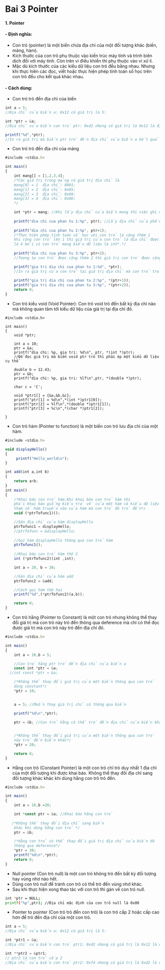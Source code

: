 
# Bai 3 Pointer
#### 1. Pointer
#### - Định nghĩa:
- Con trỏ (pointer) là một biến chứa địa chỉ của một đối tượng khác (biến, mảng, hàm).
- Kích thước của con trỏ phụ thuộc vào kiến trúc máy tính và trình biên dịch đồi với máy tính. Còn trên vi điều khiển thì phụ thuộc vào vi xử lí.
- Mặc dù kích thước của các kiểu dữ liệu con trỏ đều bằng nhau. Nhưng khi thực hiên các đọc, viết hoặc thực hiện phép tính toán số học trên con trỏ đều cho kết quả khác nhau.
#### - Cách dùng:
- Con trỏ trỏ đến địa chỉ của biến
```javascript
int a = 5; 
//Địa chỉ của biến a: 0x12 có giá trị là 5:

int *ptr = &a; 
//Địa chỉ của biến con trỏ ptr: 0xd2 nhưng có giá trị là 0x12 là địa chỉ của biến a

printf("%d",*ptr);
//In ra giá trị mà biến ptr trỏ đến địa chỉ của biến a kết quả sẽ trả về là 5; 
```
- Con trỏ trỏ đến địa chỉ của mảng
```javascript
#include <stdio.h>

int main()
{
    int mang[] = [1,2,3,4];
    /*Các giá trị trong mảng có giá trị địa chỉ là 
    mang[0] = 1  địa chỉ: 0X01;
    mang[1] = 2  địa chỉ: 0x05;
    mang[2] = 3  địa chỉ: 0x09;
    mang[3] = 4  địa chỉ: 0x0D;
    */

    int *ptr = mang; //Khi lấy địa chỉ của biến mang thì việc ghi mang và &mang đều tương đương nhau
    
    printf("dia chi cua phan tu 1:%p", ptr); //Lấy địa chỉ của phần tử đầu tiên
    
    printf("dia chi cua phan tu 2:%p", ptr+1);
    /*Thực hiện phép tính toán số học với con trỏ là cộng thêm 1 
    khi cộng con trỏ lên 1 thì giá trị của con trỏ là địa chỉ được cộng lên 
    là 4 bởi vì con trỏ mang kiểu dữ liệu là int*.*/
    
    printf("dia chi cua phan tu 3:%p", ptr+2);
    //Tương tự con trỏ được cộng thêm 2 thì giá trị con trỏ được cộng lên 8;

    printf("gia tri dia chi cua phan tu 1:%d", *ptr);
    //In ra giá trị của con trỏ tại giá trị địa chỉ mà con trỏ trỏ được
    
    printf("gia tri dia chi cua phan tu 2:%p", *(ptr+1));
    printf("gia tri dia chi cua phan tu 3:%p", *(ptr+2));
    return 0;
}
```
- Con trỏ kiểu void (Void Pointer): Con trỏ void trỏ đến bất kỳ địa chỉ nào mà không quan tâm tới kiểu dữ liệu của giá trị tại địa chỉ đó.

```javascripts
#include <stdio.h>

int main()
{
    void *ptr;

    int a = 10;
    ptr = &a;
    printf("dia chi: %p, gia tri: %d\n", ptr, *(int *)ptr);
    //Để đọc giá trị mà biến void ptr trỏ thì phải ép một kiểu dữ liệu cụ thể

    double b = 12.43;
    ptr = &b;
    printf("dia chi: %p, gia tri: %lf\n",ptr, *(double *)ptr);

    char c = 'C';

    void *ptr1[] = {&a,&b,&c};
    printf("ptr[1] = %d\n",*(int *)ptr1[0]);
    printf("ptr[2] = %lf\n",*(double *)ptr1[1]);
    printf("ptr[3] = %c\n",*(char *)ptr1[2]);

}
```
- Con trỏ hàm (Pointer to function) là một biến con trỏ lưu địa chỉ của một hàm.
```javascript
#include <stdio.h>

void displayHello()
{
     printf("Hello_world\n");
}

int add(int a,int b)
{
    return a+b;
}
int main()
{
    /*Khai báo con trỏ hàm.Khi khai báo con trỏ hàm thì
    phải khai báo giống kiểu trả về của một hàm và kiểu dữ liệu 
    tham số hàm truyền vào của hàm mà con trỏ đó trỏ đến*/
    void (*ptrTofunc1)();

    //Gán địa chỉ của hàm displayHello
    ptrTofunc1 = displayHello;
    //ptrTofunc = &displayHello;
    
    //Gọi hàm displayHello thông qua con trỏ hàm
    ptrTofunc1();
    
    //Khai báo con trỏ hàm thứ 2 
    int (*ptrTofunc2)(int ,int);

    int a = 20, b = 30; 

    //Gán địa chỉ của hàm add  
    ptrTofunc2 = &add;

    //Cách gọi hàm thứ hai 
    printf("%d",(*ptrTofunc2)(a,b));

    return 0;
}
```
- Con trỏ hằng (Pointer to Constant) là một con trỏ nhưng không thể thay đổi giá trị mà con trỏ này trỏ đến thông qua deference mà chỉ có thể đọc được giá trị mà con trỏ này trỏ đến địa chỉ đó.
```javascript
#include <stdio.h>

int main()
{
    int a = 10,b = 5;

    //Con trỏ hằng ptr trỏ đến địa chỉ của biến a
    const int *ptr = &a;
  //int const *ptr = &a;

    /*Không thể thay đổi giá trị của một biến thông qua con trỏ 
    dùng constant*/
    *ptr = 10;
    

    a = 5; //Muốn thay giá trị chỉ có thông qua biến 

    printf("%d\n",*ptr);
    
    ptr = &b; //Con trỏ hằng có thể trỏ đến địa chỉ của biến khác


    /*Không thể thay đổi giá trị của một biến thông qua con trỏ
    này trỏ đến biến khác*/
    *ptr = 20;

    return 0;
}
```
- Hằng con trỏ (Constant Pointer) là một con trỏ chỉ trỏ duy nhất 1 địa chỉ của một đối tượng khi được khai báo. Không thể thay đổi địa chỉ sang đối tượng khác khác khi dùng hằng con trỏ trỏ đến.
```javascript
#include <stdio.h>

int main()
{
    int a = 10,b =20;

    int *const ptr = &a; //Khai báo hằng con trỏ
   
   /*Không thể thay đổi địa chỉ sang biến 
    khác khi dùng hằng con trỏ */
    ptr = &b; 

    /*Hằng con trỏ có thể thay đổi giá trị địa chỉ của biến đó 
    thông qua deference*/
    *ptr = 30;
    printf("%d\n",*ptr);
    return 0;
}
```
- Null pointer (Con trỏ null) là một con trỏ không trỏ đến bất kỳ đối tượng hay vùng nhơ nào hết.
- Dùng con trỏ null để tránh con trỏ có thể trỏ đến vùng nhớ khác.
- Sau khi thực hiện xong thao tác với con trỏ thì gán về con trỏ null. 
```bash
int *ptr = NULL;
printf("%p",ptr); //Địa chỉ mặc định của con trỏ null là 0x00
```
- Pointer to pointer (Con trỏ trỏ đến con trỏ) là con trỏ cấp 2 hoặc cấp cao hơn để trỏ đến địa chỉ của một con trỏ.
```javascript
int a = 5; 
//Địa chỉ của biến a: 0x12 có giá trị là 5:

int *ptr1 = &a; 
//Địa chỉ của biến con trỏ ptr1: 0xd2 nhưng có giá trị là 0x12 là địa chỉ của biến a

int **ptr2 = &ptr1;
// ptr2 là con trỏ cấp 2 
//Địa chỉ của biến con trỏ ptr2: 0xf4 nhưng có giá trị là 0xd2 là địa chỉ của con trỏ ptr1  
```